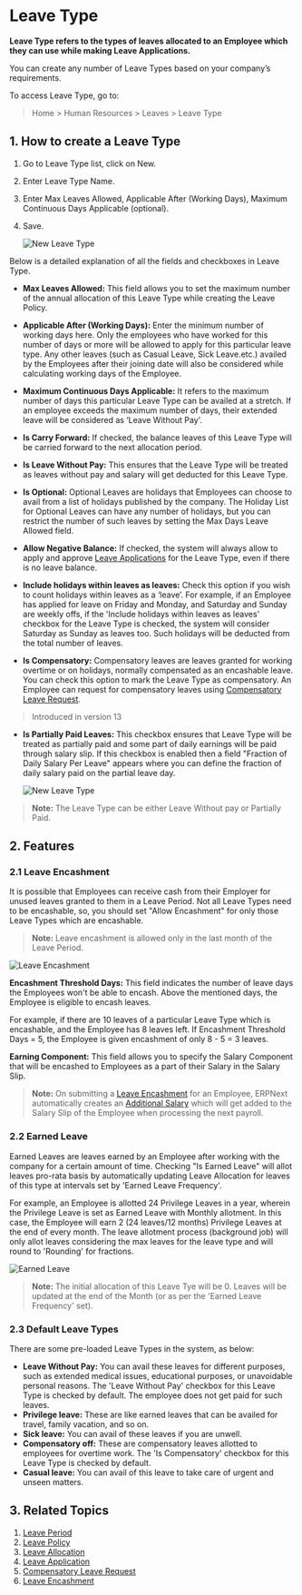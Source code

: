 # Leave Type

**Leave Type refers to the types of leaves allocated to an Employee which they can use while making Leave Applications.**


You can create any number of Leave Types based on your company’s requirements.

To access Leave Type, go to:

> Home > Human Resources > Leaves > Leave Type

## 1. How to create a Leave Type

1. Go to Leave Type list, click on New.
1. Enter Leave Type Name.
1. Enter Max Leaves Allowed, Applicable After (Working Days), Maximum Continuous Days Applicable (optional).
1. Save.

    <img class="screenshot" alt="New Leave Type"
    src="{{docs_base_url}}/v12/assets/img/human-resources/new-leave-type.png">

Below is a detailed explanation of all the fields and checkboxes in Leave Type.

* **Max Leaves Allowed:** This field allows you to set the maximum number of the annual allocation of this Leave Type while creating the Leave Policy.

* **Applicable After (Working Days):** Enter the minimum number of working days here. Only the employees who have worked for this number of days or more will be allowed to apply for this particular leave type. Any other leaves (such as Casual Leave, Sick Leave.etc.) availed by the Employees after their joining date will also be considered while calculating working days of the Employee.

* **Maximum Continuous Days Applicable:** It refers to the maximum number of days this particular Leave Type can be availed at a stretch. If an employee exceeds the maximum number of days, their extended leave will be considered as ‘Leave Without Pay'.

* **Is Carry Forward:** If checked, the balance leaves of this Leave Type will be carried forward to the next allocation period.

* **Is Leave Without Pay:** This ensures that the Leave Type will be treated as leaves without pay and salary will get deducted for this Leave Type.

* **Is Optional:** Optional Leaves are holidays that Employees can choose to avail from a list of holidays published by the company. The Holiday List for Optional Leaves can have any number of holidays, but you can restrict the number of such leaves by setting the Max Days Leave Allowed field.

* **Allow Negative Balance:** If checked, the system will always allow to apply and approve [Leave Applications](/docs/v12/user/manual/en/human-resources/leave-application) for the Leave Type, even if there is no leave balance.

* **Include holidays within leaves as leaves:** Check this option if you wish to count holidays within leaves as a ‘leave’. For example, if an Employee has applied for leave on Friday and Monday, and Saturday and Sunday are weekly offs, if the 'Include holidays within leaves as leaves' checkbox for the Leave Type is checked, the system will consider Saturday as Sunday as leaves too. Such holidays will be deducted from the total number of leaves.

* **Is Compensatory:** Compensatory leaves are leaves granted for working overtime or on holidays, normally compensated as an encashable leave. You can check this option to mark the Leave Type as compensatory. An Employee can request for compensatory leaves using [Compensatory Leave Request](/docs/v12/user/manual/en/human-resources/compensatory-leave-request).

> Introduced in version 13

* **Is Partially Paid Leaves:** This checkbox ensures that Leave Type will be treated as partially paid and some part of daily earnings will be paid through salary slip. If this checkbox is enabled then a field "Fraction of Daily Salary Per Leave" appears where you can define the fraction of daily salary paid on the partial leave day.

    <img class="screenshot" alt="New Leave Type"
    src="{{docs_base_url}}/v12/assets/img/human-resources/is-partially-paid-leaves.png">

> **Note:** The Leave Type can be either Leave Without pay or Partially Paid.

## 2. Features

### 2.1 Leave Encashment

It is possible that Employees can receive cash from their Employer for unused leaves granted to them in a Leave Period. Not all Leave Types need to be encashable, so, you should set "Allow Encashment" for only those Leave Types which are encashable.

> **Note:** Leave encashment is allowed only in the last month of the Leave Period.

<img class="screenshot" alt="Leave Encashment"
        src="{{docs_base_url}}/v12/assets/img/human-resources/leave-encashment.png">

**Encashment Threshold Days:**  This field indicates the number of leave days the Employees won't be able to encash. Above the mentioned days, the Employee is eligible to encash leaves.

For example, if there are 10 leaves of a particular Leave Type which is encashable, and the Employee has 8 leaves left. If Encashment Threshold Days = 5, the Employee is given encashment of only 8 - 5 = 3 leaves.

**Earning Component:** This field allows you to specify the Salary Component that will be encashed to Employees as a part of their Salary in the Salary Slip.

> **Note:** On submitting a [Leave Encashment](/docs/v12/user/manual/en/human-resources/leave-encashment) for an Employee, ERPNext automatically creates an [Additional Salary](/docs/v12/user/manual/en/human-resources/additional-salary) which will get added to the Salary Slip of the Employee when processing the next payroll.

### 2.2 Earned Leave

Earned Leaves are leaves earned by an Employee after working with the company for a certain amount of time. Checking "Is Earned Leave" will allot leaves pro-rata basis by automatically updating Leave Allocation for leaves of this type at intervals set by 'Earned Leave Frequency'.


For example, an Employee is allotted 24 Privilege Leaves in a year, wherein the Privilege Leave is set as Earned Leave with Monthly allotment. In this case, the Employee will earn 2 (24 leaves/12 months) Privilege Leaves at the end of every month. The leave allotment process (background job) will only allot leaves considering the max leaves for the leave type and will round to 'Rounding' for fractions.

<img class="screenshot" alt="Earned Leave"
        src="{{docs_base_url}}/v12/assets/img/human-resources/earned-leave.png">

> **Note:** The initial allocation of this Leave Tye will be 0. Leaves will be updated at the end of the Month (or as per the 'Earned Leave Frequency' set).

### 2.3 Default Leave Types

There are some pre-loaded Leave Types in the system, as below:

- **Leave Without Pay:** You can avail these leaves for different purposes, such as extended medical issues, educational purposes, or unavoidable personal reasons. The 'Leave Without Pay' checkbox for this Leave Type is checked by default. The employee does not get paid for such leaves.
- **Privilege leave:** These are like earned leaves that can be availed for travel, family vacation, and so on.
- **Sick leave:** You can avail of these leaves if you are unwell.
- **Compensatory off:** These are compensatory leaves allotted to employees for overtime work. The 'Is Compensatory' checkbox for this Leave Type is checked by default.
- **Casual leave:** You can avail of this leave to take care of urgent and unseen matters.

## 3. Related Topics

1. [Leave Period](/docs/v12/user/manual/en/human-resources/leave-period)
1. [Leave Policy](/docs/v12/user/manual/en/human-resources/leave-policy)
1. [Leave Allocation](/docs/v12/user/manual/en/human-resources/leave-allocation)
1. [Leave Application](/docs/v12/user/manual/en/human-resources/leave-application)
1. [Compensatory Leave Request](/docs/v12/user/manual/en/human-resources/compensatory-leave-request)
1. [Leave Encashment](/docs/v12/user/manual/en/human-resources/leave-encashment)


